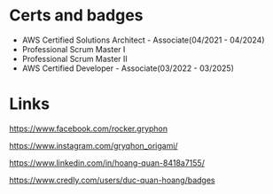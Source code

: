 # Certs and badges
- AWS Certified Solutions Architect - Associate(04/2021 - 04/2024)
- Professional Scrum Master I
- Professional Scrum Master II
- AWS Certified Developer - Associate(03/2022 - 03/2025)
# Links
https://www.facebook.com/rocker.gryphon

https://www.instagram.com/gryqhon_origami/

https://www.linkedin.com/in/hoang-quan-8418a7155/

https://www.credly.com/users/duc-quan-hoang/badges
